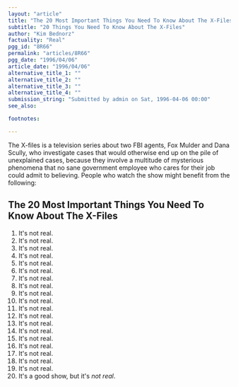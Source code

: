 ```yaml
---
layout: "article"
title: "The 20 Most Important Things You Need To Know About The X-Files"
subtitle: "20 Things You Need To Know About The X-Files"
author: "Kim Bednorz"
factuality: "Real"
pgg_id: "8R66"
permalink: "articles/8R66"
pgg_date: "1996/04/06"
article_date: "1996/04/06"
alternative_title_1: ""
alternative_title_2: ""
alternative_title_3: ""
alternative_title_4: ""
submission_string: "Submitted by admin on Sat, 1996-04-06 00:00"
see_also:

footnotes: 

---
```

<div>
<p>The X-files is a television series about two FBI agents, Fox Mulder and Dana Scully, who investigate cases that would otherwise end up on the pile of unexplained cases, because they involve a multitude of mysterious phenomena that no sane government employee who cares for their job could admit to believing. People who watch the show might benefit from the following:</p>
<h2>The 20 Most Important Things You Need To Know About The X-Files</h2>
<ol>
<li value="1">It's not real.</li>
<li value="2">It's not real.</li>
<li value="3">It's not real.</li>
<li value="4">It's not real.</li>
<li value="5">It's not real.</li>
<li value="6">It's not real.</li>
<li value="7">It's not real.</li>
<li value="8">It's not real.</li>
<li value="9">It's not real.</li>
<li value="10">It's not real.</li>
<li value="11">It's not real.</li>
<li value="12">It's not real.</li>
<li value="13">It's not real.</li>
<li value="14">It's not real.</li>
<li value="15">It's not real.</li>
<li value="16">It's not real.</li>
<li value="17">It's not real.</li>
<li value="18">It's not real.</li>
<li value="19">It's not real.</li>
<li value="20">It's a good show, but it's <em>not real</em>.</li>
</ol>
<!--Amazon_CLS_IM_END-->
</div>


